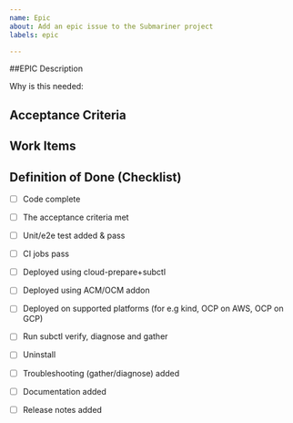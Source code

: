 ```yaml
---
name: Epic
about: Add an epic issue to the Submariner project
labels: epic

---
```

<!-- Please only use this template for submitting epic requests -->

##EPIC Description

Why is this needed:

## Acceptance Criteria
<!-- Document acceptance criteria here: -->


## Work Items
<!-- Add work items here, 
make sure you have an item to cover all relevant topics from DoD checklist: -->
 
## Definition of Done (Checklist)
<!-- Make sure to check all relevant items before end of the release: -->

* [ ] Code complete
* [ ] The acceptance criteria met
* [ ] Unit/e2e test added & pass
* [ ] CI jobs pass
* [ ] Deployed using cloud-prepare+subctl
* [ ] Deployed using ACM/OCM addon
* [ ] Deployed on supported platforms (for e.g kind, OCP on AWS, OCP on GCP)
* [ ] Run subctl verify, diagnose and gather
* [ ] Uninstall
* [ ] Troubleshooting (gather/diagnose) added
* [ ] Documentation added
* [ ] Release notes added

